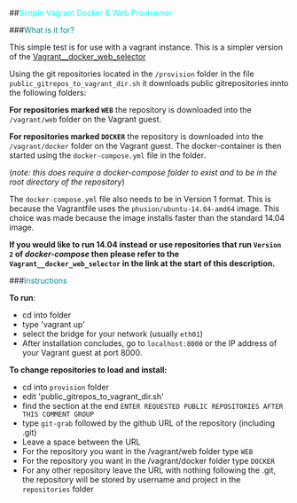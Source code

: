##<span style="color:cyan">Simple Vagrant Docker & Web Provisioner</span>

###<span style="color:darkcyan">What is it for?</span>

This simple test is for use with a vagrant instance. This is a simpler version
of the [Vagrant__docker_web_selector](https://github.com/twistedgitbox/Vagrant_docker_web_selector.git)

Using the git repositories located in the `/provision` folder in the file
`public_gitrepos_to_vagrant_dir.sh` it downloads public gitrepositories innto
the following folders:

**For repositories marked `WEB`** the repository is downloaded into the
`/vagrant/web` folder on the Vagrant guest.

**For repositories marked `DOCKER`** the repository is downloaded into the
`/vagrant/docker` folder on the Vagrant guest. The docker-container is then
started using the `docker-compose.yml` file in the folder.

(*note: this does require a docker-compose folder to exist and to be in the root
directory of the repository*)

The `docker-compose.yml` file also needs to be in Version 1 format. This is
because the Vagrantfile uses the `phusion/ubuntu-14.04-amd64` image. This choice
was made because the image installs faster than the standard 14.04 image.

**If you would like to run 14.04 instead or use repositories that run `Version 2`
of *docker-compose* then please refer to the `Vagrant__docker_web_selector` in
the link at the start of this description.**

###<span style="color:darkcyan">Instructions</span>

**To run**:
- cd into folder
- type 'vagrant up'
- select the bridge for your network (usually `eth01`)
- After installation concludes, go to `localhost:8000` or the IP address of your
  Vagrant guest at port 8000.

**To change repositories to load and install:**
- cd into `provision` folder
- edit 'public_gitrepos_to_vagrant_dir.sh'
- find the section at the end `ENTER REQUESTED PUBLIC REPOSITORIES AFTER THIS
  COMMENT GROUP`
- type `git-grab` followed by the github URL of the repository (including .git)
- Leave a space between the URL
- For the repository you want in the /vagrant/web folder type `WEB`
- For the repository you want in the /vagrant/docker folder type `DOCKER`
- For any other repository leave the URL with nothing following the .git, the
  repository will be stored by username and project in the `repositories` folder




